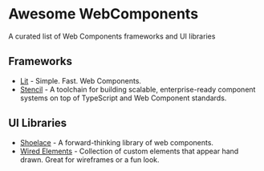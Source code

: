 # Awesome WebComponents

A curated list of Web Components frameworks and UI libraries

## Frameworks

- [Lit](https://lit.dev/) - Simple. Fast. Web Components.
- [Stencil](https://github.com/ionic-team/stencil) - A toolchain for building scalable, enterprise-ready component systems on top of TypeScript and Web Component standards.

## UI Libraries

- [Shoelace](https://shoelace.style/) - A forward-thinking library of web components.
- [Wired Elements](https://github.com/rough-stuff/wired-elements) - Collection of custom elements that appear hand drawn. Great for wireframes or a fun look.
